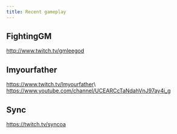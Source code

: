 ```yaml
---
title: Recent gameplay
---
```


## FightingGM
<http://www.twitch.tv/gmleegod>

## Imyourfather
<https://www.twitch.tv/lmyourfather>\\
<https://www.youtube.com/channel/UCEARCcTaNdahVnJ97ay4i_g>

## Sync
<https://twitch.tv/syncoa>
